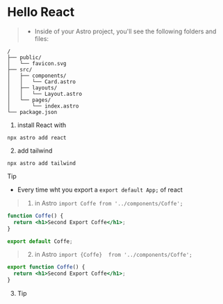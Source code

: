 # Hello React

>- Inside of your Astro project, you'll see the following folders and files:

```text
/
├── public/
│   └── favicon.svg
├── src/
│   ├── components/
│   │   └── Card.astro
│   ├── layouts/
│   │   └── Layout.astro
│   └── pages/
│       └── index.astro
└── package.json
```
1. install React with
```
npx astro add react  
```

2. add tailwind
```
npx astro add tailwind
```

> [!TIP]
>- Every time wht you export a `export default App;` of react

> 1. in Astro `import Coffe from '../components/Coffe';`
```jsx
function Coffe() {
  return <h1>Second Export Coffe</h1>;
}

export default Coffe;
```
> 2. in Astro `import {Coffe}  from '../components/Coffe';`
```jsx
export function Coffe() {
  return <h1>Second Export Coffe</h1>;
}
```

3. Tip
